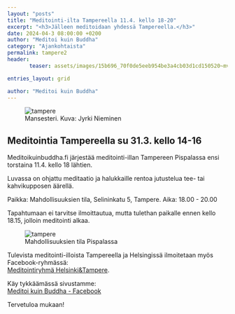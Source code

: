 ```yaml
---
layout: "posts"
title: "Meditointi-ilta Tampereella 11.4. kello 18-20"
excerpt: "<h3>Jälleen meditoidaan yhdessä Tampereella.</h3>"
date: 2024-04-3 08:00:00 +0200
author: "Meditoi kuin Buddha"
category: "Ajankohtaista"
permalink: tampere2
header: 
       teaser: assets/images/15b696_70f0de5eeb954be3a4cb03d1cd150520~mv2_d_6000_4000_s_4_2.jpg

entries_layout: grid

author: "Meditoi kuin Buddha"
---
```


<figure>
<img src="assets/images/jyrki-nieminen-5zLhWqntDQA-unsplash.jpg" alt="tampere">
<figcaption> Mansesteri. Kuva: Jyrki Nieminen</figcaption>
</figure>

<h2>Meditointia Tampereella su 31.3. kello 14-16</h2>

Meditoikuinbuddha.fi järjestää meditointi-illan Tampereen Pispalassa ensi torstaina 11.4. kello 18 lähtien.

Luvassa on ohjattu meditaatio ja halukkaille rentoa jutustelua tee- tai kahvikupposen äärellä.

Paikka: Mahdollisuuksien tila, Selininkatu 5, Tampere.
Aika: 18.00 - 20.00

Tapahtumaan ei tarvitse ilmoittautua, mutta tulethan paikalle ennen kello 18.15, jolloin meditointi alkaa.

<figure>
<img src="assets/images/15b696_70f0de5eeb954be3a4cb03d1cd150520~mv2_d_6000_4000_s_4_2.jpg.jpg" alt="tampere">
<figcaption> Mahdollisuuksien tila Pispalassa</figcaption>
</figure>

Tulevista meditointi-illoista Tampereella ja Helsingissä ilmoitetaan myös Facebook-ryhmässä:<br> <a href="https://www.facebook.com/groups/416251517754820">Meditointiryhmä Helsinki&Tampere</a>.<br>

Käy tykkäämässä sivustamme:<br> <a href="https://www.facebook.com/profile.php?id=61555870603768">Meditoi kuin Buddha - Facebook</a>

Tervetuloa mukaan!
